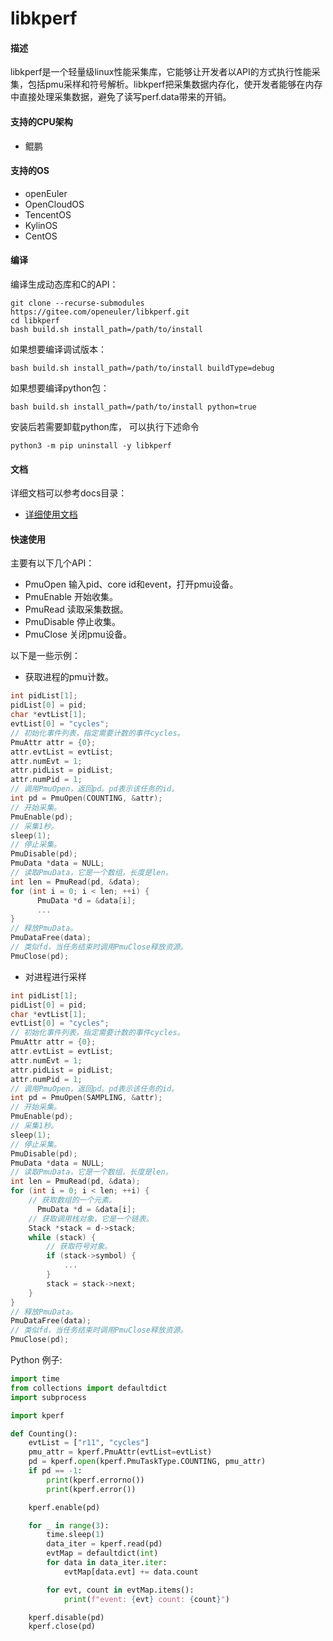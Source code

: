 # libkperf

#### 描述

libkperf是一个轻量级linux性能采集库，它能够让开发者以API的方式执行性能采集，包括pmu采样和符号解析。libkperf把采集数据内存化，使开发者能够在内存中直接处理采集数据，避免了读写perf.data带来的开销。

#### 支持的CPU架构
- 鲲鹏

#### 支持的OS
- openEuler
- OpenCloudOS
- TencentOS
- KylinOS
- CentOS

#### 编译

编译生成动态库和C的API：
```shell
git clone --recurse-submodules https://gitee.com/openeuler/libkperf.git
cd libkperf
bash build.sh install_path=/path/to/install
```

如果想要编译调试版本：
```shell
bash build.sh install_path=/path/to/install buildType=debug
```

如果想要编译python包：
```shell
bash build.sh install_path=/path/to/install python=true
```

安装后若需要卸载python库， 可以执行下述命令
```shell
python3 -m pip uninstall -y libkperf
```

#### 文档
详细文档可以参考docs目录：
- [详细使用文档](./docs/Details.md)

#### 快速使用

主要有以下几个API： 
- PmuOpen
   输入pid、core id和event，打开pmu设备。
- PmuEnable
  开始收集。
- PmuRead
  读取采集数据。
- PmuDisable
  停止收集。
- PmuClose
  关闭pmu设备。

以下是一些示例： 

- 获取进程的pmu计数。 

```C
int pidList[1];
pidList[0] = pid;
char *evtList[1];
evtList[0] = "cycles";
// 初始化事件列表，指定需要计数的事件cycles。
PmuAttr attr = {0};
attr.evtList = evtList;
attr.numEvt = 1;
attr.pidList = pidList;
attr.numPid = 1;
// 调用PmuOpen，返回pd。pd表示该任务的id。
int pd = PmuOpen(COUNTING, &attr);
// 开始采集。
PmuEnable(pd);
// 采集1秒。
sleep(1);
// 停止采集。
PmuDisable(pd);
PmuData *data = NULL;
// 读取PmuData，它是一个数组，长度是len。
int len = PmuRead(pd, &data);
for (int i = 0; i < len; ++i) {
	  PmuData *d = &data[i];
	  ...
}
// 释放PmuData。
PmuDataFree(data);
// 类似fd，当任务结束时调用PmuClose释放资源。
PmuClose(pd);
```

- 对进程进行采样
```C
int pidList[1];
pidList[0] = pid;
char *evtList[1];
evtList[0] = "cycles";
// 初始化事件列表，指定需要计数的事件cycles。
PmuAttr attr = {0};
attr.evtList = evtList;
attr.numEvt = 1;
attr.pidList = pidList;
attr.numPid = 1;
// 调用PmuOpen，返回pd。pd表示该任务的id。
int pd = PmuOpen(SAMPLING, &attr);
// 开始采集。
PmuEnable(pd);
// 采集1秒。
sleep(1);
// 停止采集。
PmuDisable(pd);
PmuData *data = NULL;
// 读取PmuData，它是一个数组，长度是len。
int len = PmuRead(pd, &data);
for (int i = 0; i < len; ++i) {
    // 获取数组的一个元素。
	  PmuData *d = &data[i];
    // 获取调用栈对象，它是一个链表。
    Stack *stack = d->stack;
    while (stack) {
        // 获取符号对象。
        if (stack->symbol) {
            ...
        }
        stack = stack->next;
    }
}
// 释放PmuData。
PmuDataFree(data);
// 类似fd，当任务结束时调用PmuClose释放资源。
PmuClose(pd);
```

Python 例子:
```python
import time
from collections import defaultdict
import subprocess

import kperf

def Counting():
    evtList = ["r11", "cycles"]
    pmu_attr = kperf.PmuAttr(evtList=evtList)
    pd = kperf.open(kperf.PmuTaskType.COUNTING, pmu_attr)
    if pd == -1:
        print(kperf.errorno())
        print(kperf.error())

    kperf.enable(pd)

    for _ in range(3):
        time.sleep(1)
        data_iter = kperf.read(pd)
        evtMap = defaultdict(int)
        for data in data_iter.iter:
            evtMap[data.evt] += data.count

        for evt, count in evtMap.items():
            print(f"event: {evt} count: {count}")

    kperf.disable(pd)
    kperf.close(pd)

```
